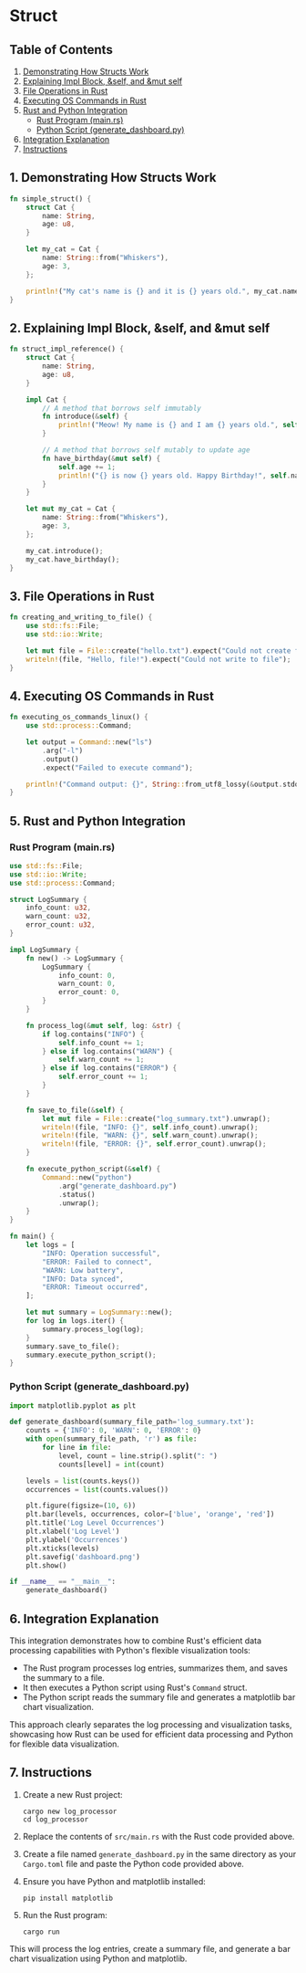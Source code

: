 # Struct

## Table of Contents
1. [Demonstrating How Structs Work](#1-demonstrating-how-structs-work)
2. [Explaining Impl Block, &self, and &mut self](#2-explaining-impl-block-self-and-mut-self)
3. [File Operations in Rust](#3-file-operations-in-rust)
4. [Executing OS Commands in Rust](#4-executing-os-commands-in-rust)
5. [Rust and Python Integration](#5-rust-and-python-integration)
   - [Rust Program (main.rs)](#rust-program-mainrs)
   - [Python Script (generate_dashboard.py)](#python-script-generate_dashboardpy)
6. [Integration Explanation](#6-integration-explanation)
7. [Instructions](#7-instructions)

## 1. Demonstrating How Structs Work

```rust
fn simple_struct() {
    struct Cat {
        name: String,
        age: u8,
    }

    let my_cat = Cat {
        name: String::from("Whiskers"),
        age: 3,
    };

    println!("My cat's name is {} and it is {} years old.", my_cat.name, my_cat.age);
}
```

## 2. Explaining Impl Block, &self, and &mut self

```rust
fn struct_impl_reference() {
    struct Cat {
        name: String,
        age: u8,
    }

    impl Cat {
        // A method that borrows self immutably
        fn introduce(&self) {
            println!("Meow! My name is {} and I am {} years old.", self.name, self.age);
        }

        // A method that borrows self mutably to update age
        fn have_birthday(&mut self) {
            self.age += 1;
            println!("{} is now {} years old. Happy Birthday!", self.name, self.age);
        }
    }

    let mut my_cat = Cat {
        name: String::from("Whiskers"),
        age: 3,
    };

    my_cat.introduce();
    my_cat.have_birthday();
}
```

## 3. File Operations in Rust

```rust
fn creating_and_writing_to_file() {
    use std::fs::File;
    use std::io::Write;

    let mut file = File::create("hello.txt").expect("Could not create file");
    writeln!(file, "Hello, file!").expect("Could not write to file");
}
```

## 4. Executing OS Commands in Rust

```rust
fn executing_os_commands_linux() {
    use std::process::Command;

    let output = Command::new("ls")
        .arg("-l")
        .output()
        .expect("Failed to execute command");

    println!("Command output: {}", String::from_utf8_lossy(&output.stdout));
}
```

## 5. Rust and Python Integration

### Rust Program (main.rs)

```rust
use std::fs::File;
use std::io::Write;
use std::process::Command;

struct LogSummary {
    info_count: u32,
    warn_count: u32,
    error_count: u32,
}

impl LogSummary {
    fn new() -> LogSummary {
        LogSummary {
            info_count: 0,
            warn_count: 0,
            error_count: 0,
        }
    }

    fn process_log(&mut self, log: &str) {
        if log.contains("INFO") {
            self.info_count += 1;
        } else if log.contains("WARN") {
            self.warn_count += 1;
        } else if log.contains("ERROR") {
            self.error_count += 1;
        }
    }

    fn save_to_file(&self) {
        let mut file = File::create("log_summary.txt").unwrap();
        writeln!(file, "INFO: {}", self.info_count).unwrap();
        writeln!(file, "WARN: {}", self.warn_count).unwrap();
        writeln!(file, "ERROR: {}", self.error_count).unwrap();
    }

    fn execute_python_script(&self) {
        Command::new("python")
            .arg("generate_dashboard.py")
            .status()
            .unwrap();
    }
}

fn main() {
    let logs = [
        "INFO: Operation successful",
        "ERROR: Failed to connect",
        "WARN: Low battery",
        "INFO: Data synced",
        "ERROR: Timeout occurred",
    ];

    let mut summary = LogSummary::new();
    for log in logs.iter() {
        summary.process_log(log);
    }
    summary.save_to_file();
    summary.execute_python_script();
}
```

### Python Script (generate_dashboard.py)

```python
import matplotlib.pyplot as plt

def generate_dashboard(summary_file_path='log_summary.txt'):
    counts = {'INFO': 0, 'WARN': 0, 'ERROR': 0}
    with open(summary_file_path, 'r') as file:
        for line in file:
            level, count = line.strip().split(": ")
            counts[level] = int(count)

    levels = list(counts.keys())
    occurrences = list(counts.values())

    plt.figure(figsize=(10, 6))
    plt.bar(levels, occurrences, color=['blue', 'orange', 'red'])
    plt.title('Log Level Occurrences')
    plt.xlabel('Log Level')
    plt.ylabel('Occurrences')
    plt.xticks(levels)
    plt.savefig('dashboard.png')
    plt.show()

if __name__ == "__main__":
    generate_dashboard()
```

## 6. Integration Explanation

This integration demonstrates how to combine Rust's efficient data processing capabilities with Python's flexible visualization tools:

- The Rust program processes log entries, summarizes them, and saves the summary to a file.
- It then executes a Python script using Rust's `Command` struct.
- The Python script reads the summary file and generates a matplotlib bar chart visualization.

This approach clearly separates the log processing and visualization tasks, showcasing how Rust can be used for efficient data processing and Python for flexible data visualization.

## 7. Instructions

1. Create a new Rust project:
   ```
   cargo new log_processor
   cd log_processor
   ```

2. Replace the contents of `src/main.rs` with the Rust code provided above.

3. Create a file named `generate_dashboard.py` in the same directory as your `Cargo.toml` file and paste the Python code provided above.

4. Ensure you have Python and matplotlib installed:
   ```
   pip install matplotlib
   ```

5. Run the Rust program:
   ```
   cargo run
   ```

This will process the log entries, create a summary file, and generate a bar chart visualization using Python and matplotlib.
